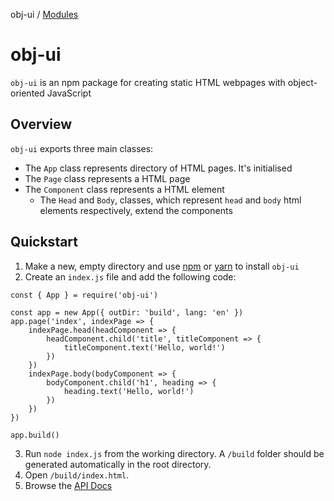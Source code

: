 obj-ui / [Modules](modules.md)

# obj-ui
`obj-ui` is an npm package for creating static HTML webpages with object-oriented JavaScript

## Overview
`obj-ui` exports three main classes:
- The `App` class represents directory of HTML pages. It's initialised 
- The `Page` class represents a HTML page
- The `Component` class represents a HTML element
    - The `Head` and `Body`, classes, which represent `head` and `body` html elements respectively, extend the components

## Quickstart
1. Make a new, empty directory and use [npm](https://www.npmjs.com/) or [yarn](https://yarnpkg.com/) to install `obj-ui`
2. Create an `index.js` file and add the following code:
```
const { App } = require('obj-ui')

const app = new App({ outDir: 'build', lang: 'en' })
app.page('index', indexPage => {
    indexPage.head(headComponent => {
        headComponent.child('title', titleComponent => {
            titleComponent.text('Hello, world!')
        })
    })
    indexPage.body(bodyComponent => {
        bodyComponent.child('h1', heading => {
            heading.text('Hello, world!')
        })
    }) 
})

app.build()
```
3. Run `node index.js` from the working directory. A `/build` folder should be generated automatically in the root directory.
4. Open `/build/index.html`.
5. Browse the [API Docs](docs/modules.md)
